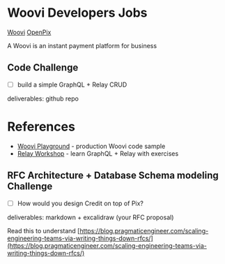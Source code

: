 # Woovi Developers Jobs

[Woovi](https://woovi.com/)
[OpenPix](https://openpix.com.br/)

A Woovi is an instant payment platform for business

## Code Challenge

- [ ] build a simple GraphQL + Relay CRUD

deliverables: github repo

# References

- [Woovi Playground](https://github.com/woovibr/woovi-playground) - production Woovi code sample
- [Relay Workshop](https://github.com/sibelius/relay-workshop) - learn GraphQL + Relay with exercises


## RFC Architecture + Database Schema modeling Challenge

- [ ] How would you design Credit on top of Pix?

deliverables: markdown + excalidraw (your RFC proposal)

Read this to understand [https://blog.pragmaticengineer.com/scaling-engineering-teams-via-writing-things-down-rfcs/](https://blog.pragmaticengineer.com/scaling-engineering-teams-via-writing-things-down-rfcs/)
